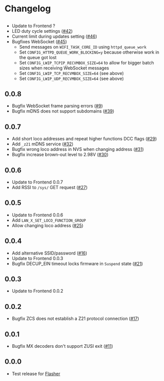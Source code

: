 # Changelog

##
- Update to Frontend ?
- LED duty cycle settings ([#42](https://github.com/OpenRemise/Firmware/issues/42))
- Current limit during updates setting ([#46](https://github.com/OpenRemise/Firmware/issues/46))
- Bugfixes WebSocket ([#45](https://github.com/OpenRemise/Firmware/issues/45))
  - Send messages on `WIFI_TASK_CORE_ID` using `httpd_queue_work`
  - Set `CONFIG_HTTPD_QUEUE_WORK_BLOCKING=y` because otherwise work in the queue got lost
  - Set `CONFIG_LWIP_TCPIP_RECVMBOX_SIZE=64` to allow for bigger batch sizes when receiving WebSocket messages
  - Set `CONFIG_LWIP_TCP_RECVMBOX_SIZE=64` (see above)
  - Set `CONFIG_LWIP_UDP_RECVMBOX_SIZE=64` (see above)

## 0.0.8
- Bugfix WebSocket frame parsing errors ([#9](https://github.com/OpenRemise/Firmware/issues/9))
- Bugfix mDNS does not support subdomains ([#39](https://github.com/OpenRemise/Firmware/issues/39))

## 0.0.7
- Add short loco addresses and repeat higher functions DCC flags ([#29](https://github.com/OpenRemise/Firmware/issues/29))
- Add `_z21` mDNS service ([#32](https://github.com/OpenRemise/Firmware/issues/32))
- Bugfix wrong loco address in NVS when changing address ([#31](https://github.com/OpenRemise/Firmware/issues/31))
- Bugfix increase brown-out level to 2.98V ([#30](https://github.com/OpenRemise/Firmware/issues/30))

## 0.0.6
- Update to Frontend 0.0.7
- Add RSSI to `/sys/` GET request ([#27](https://github.com/OpenRemise/Firmware/issues/27))

## 0.0.5
- Update to Frontend 0.0.6
- Add `LAN_X_SET_LOCO_FUNCTION_GROUP`
- Allow changing loco address ([#25](https://github.com/OpenRemise/Firmware/issues/25))

## 0.0.4
- Add alternative SSID/password ([#16](https://github.com/OpenRemise/Firmware/issues/16))
- Update to Frontend 0.0.3
- Bugfix DECUP_EIN timeout locks firmware in `Suspend` state ([#21](https://github.com/OpenRemise/Firmware/issues/21))

## 0.0.3
- Update to Frontend 0.0.2

## 0.0.2
- Bugfix ZCS does not establish a Z21 protocol connection ([#17](https://github.com/OpenRemise/Firmware/issues/17))

## 0.0.1
- Bugfix MX decoders don't support ZUSI exit ([#11](https://github.com/OpenRemise/Firmware/issues/11))

## 0.0.0
- Test release for [Flasher](https://github.com/OpenRemise/Flasher)